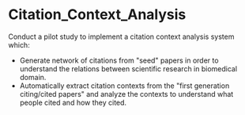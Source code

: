 # Citation_Context_Analysis
Conduct a pilot study to implement a citation context analysis system which: 
- Generate network of citations from "seed" papers in order to understand the relations between scientific research in biomedical domain.  
- Automatically extract citation contexts from the "first generation citing/cited papers" and analyze the contexts to understand what people cited and how they cited. 
